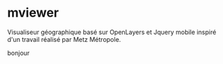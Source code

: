 ﻿mviewer
=============

Visualiseur géographique basé sur OpenLayers et Jquery mobile inspiré d'un travail réalisé par Metz Métropole.

bonjour
